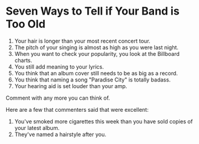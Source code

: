 # Seven Ways to Tell if Your Band is Too Old #

1. Your hair is longer than your most recent concert tour.  
2. The pitch of your singing is almost as high as you were last night.  
3. When you want to check your popularity, you look at the Billboard charts.  
4. You still add meaning to your lyrics.  
5. You think that an album cover still needs to be as big as a record.  
6. You think that naming a song "Paradise City" is totally badass.  
7. Your hearing aid is set louder than your amp.  

Comment with any more you can think of.  

Here are a few that commenters said that were excellent:  

1. You've smoked more cigarettes this week than you have sold copies of your latest album.  
2. They've named a hairstyle after you.  